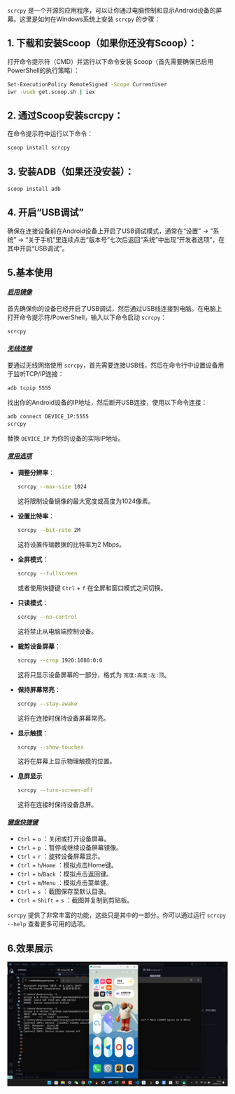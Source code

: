 `scrcpy` 是一个开源的应用程序，可以让你通过电脑控制和显示Android设备的屏幕。这里是如何在Windows系统上安装 `scrcpy` 的步骤：

## 1. **下载和安装Scoop**（如果你还没有Scoop）：

   打开命令提示符（CMD）并运行以下命令安装 Scoop（首先需要确保已启用PowerShell的执行策略）：

```bash
Set-ExecutionPolicy RemoteSigned -Scope CurrentUser
iwr -useb get.scoop.sh | iex
```

## 2. **通过Scoop安装scrcpy**：

   在命令提示符中运行以下命令：

```bash
scoop install scrcpy
```

## 3. **安装ADB**（如果还没安装）：

```bash
scoop install adb
```

## 4. **开启“USB调试”**

   确保在连接设备前在Android设备上开启了USB调试模式，通常在“设置” -> “系统” -> “关于手机”里连续点击“版本号”七次后返回“系统”中出现“开发者选项”，在其中开启“USB调试”。

## 5.基本使用

#### <u>*启用镜像*</u>

首先确保你的设备已经开启了USB调试，然后通过USB线连接到电脑。在电脑上打开命令提示符/PowerShell，输入以下命令启动 `scrcpy`：

```bash
scrcpy
```

#### <u>*无线连接*</u>

要通过无线网络使用 `scrcpy`，首先需要连接USB线，然后在命令行中设置设备用于监听TCP/IP连接：

```bash
adb tcpip 5555
```

找出你的Android设备的IP地址，然后断开USB连接，使用以下命令连接：

```bash
adb connect DEVICE_IP:5555
scrcpy
```

替换 `DEVICE_IP` 为你的设备的实际IP地址。

#### <u>*常用选项*</u>

- **调整分辨率**：
  
  ```bash
  scrcpy --max-size 1024
  ```
  
  这将限制设备镜像的最大宽度或高度为1024像素。

- **设置比特率**：
  
  ```bash
  scrcpy --bit-rate 2M
  ```
  
  这将设置传输数据的比特率为2 Mbps。

- **全屏模式**：
  
  ```bash
  scrcpy --fullscreen
  ```
  
  或者使用快捷键 `Ctrl` + `f` 在全屏和窗口模式之间切换。

- **只读模式**：
  
  ```bash
  scrcpy --no-control
  ```
  
  这将禁止从电脑端控制设备。

- **裁剪设备屏幕**：
  
  ```bash
  scrcpy --crop 1920:1080:0:0
  ```
  
  这将只显示设备屏幕的一部分，格式为 `宽度:高度:左:顶`。

- **保持屏幕常亮**：
  
  ```bash
  scrcpy --stay-awake
  ```
  
  这将在连接时保持设备屏幕常亮。

- **显示触摸**：
  
  ```bash
  scrcpy --show-touches
  ```
  
  这将在屏幕上显示物理触摸的位置。

- **息屏显示**
  
  ```bash
  scrcpy --turn-screen-off
  ```
  
  这将在连接时保持设备息屏。

#### <u>*键盘快捷键*</u>

- `Ctrl` + `o` ：关闭或打开设备屏幕。
- `Ctrl` + `p` ：暂停或继续设备屏幕镜像。
- `Ctrl` + `r` ：旋转设备屏幕显示。
- `Ctrl` + `h`/`Home` ：模拟点击Home键。
- `Ctrl` + `b`/`Back` ：模拟点击返回键。
- `Ctrl` + `m`/`Menu` ：模拟点击菜单键。
- `Ctrl` + `s` ：截图保存至默认目录。
- `Ctrl` + `Shift` + `s` ：截图并复制到剪贴板。

`scrcpy` 提供了非常丰富的功能，这些只是其中的一部分。你可以通过运行 `scrcpy --help` 查看更多可用的选项。

## 6.**效果展示**
![](scrcpy.png)
